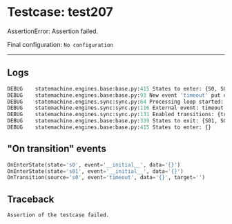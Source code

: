# Testcase: test207

AssertionError: Assertion failed.

Final configuration: `No configuration`

---

## Logs
```py
DEBUG    statemachine.engines.base:base.py:415 States to enter: {S0, S01}
DEBUG    statemachine.engines.base:base.py:93 New event 'timeout' put on the 'external' queue
DEBUG    statemachine.engines.sync:sync.py:64 Processing loop started: {s0, s01}
DEBUG    statemachine.engines.sync:sync.py:116 External event: timeout
DEBUG    statemachine.engines.sync:sync.py:131 Enabled transitions: {transition timeout from S0 to }
DEBUG    statemachine.engines.base:base.py:339 States to exit: {S01, S0}
DEBUG    statemachine.engines.base:base.py:415 States to enter: {}

```

## "On transition" events
```py
OnEnterState(state='s0', event='__initial__', data='{}')
OnEnterState(state='s01', event='__initial__', data='{}')
OnTransition(source='s0', event='timeout', data='{}', target='')
```

## Traceback
```py
Assertion of the testcase failed.
```
